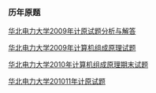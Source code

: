 ### 历年原题
[华北电力大学2009年计原试题分析与解答](https://download.csdn.net/download/weixin_41976398/11908549)

[华北电力大学2009年计算机组成原理试题](https://download.csdn.net/download/weixin_41976398/11908535)

[华北电力大学2010年计算机组成原理期末试题](https://download.csdn.net/download/weixin_41976398/11908562)

[华北电力大学201011年计原试题](https://download.csdn.net/download/weixin_41976398/11908572)
